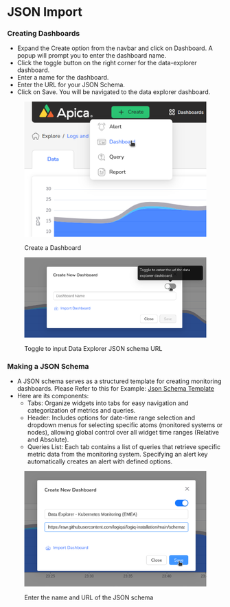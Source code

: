 # JSON Import

### Creating Dashboards&#x20;

* Expand the Create option from the navbar and click on Dashboard. A popup will prompt you to enter the dashboard name.&#x20;
* Click the toggle button on the right corner for the data-explorer dashboard.&#x20;
* Enter a name for the dashboard.&#x20;
* Enter the URL for your JSON Schema.&#x20;
* Click on Save. You will be navigated to the data explorer dashboard.

<figure><img src="../../.gitbook/assets/image (2).png" alt=""><figcaption><p>Create a Dashboard</p></figcaption></figure>

<figure><img src="../../.gitbook/assets/image (1).png" alt=""><figcaption><p>Toggle to input Data Explorer JSON schema URL</p></figcaption></figure>

### Making a JSON Schema&#x20;

* A JSON schema serves as a structured template for creating monitoring dashboards. Please Refer to this for Example: [Json Schema Template](https://raw.githubusercontent.com/logiqai/logiq-installation/main/schemas/boomi-linux.json) &#x20;
* Here are its components:&#x20;
  * Tabs: Organize widgets into tabs for easy navigation and categorization of metrics and queries.&#x20;
  * Header: Includes options for date-time range selection and dropdown menus for selecting specific atoms (monitored systems or nodes), allowing global control over all widget time ranges (Relative and Absolute).&#x20;
  * Queries List: Each tab contains a list of queries that retrieve specific metric data from the monitoring system. Specifying an alert key automatically creates an alert with defined options.&#x20;

<figure><img src="../../.gitbook/assets/image (3).png" alt=""><figcaption><p>Enter the name and URL of the JSON schema</p></figcaption></figure>

